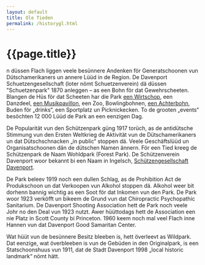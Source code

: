 ```yaml
---
layout: default
title: Ole Tieden
permalink: /historygl.html
---
```


# {{page.title}}

n düssen Flach liggen veele besünnere Andenken för Generatschoonen vun Dütschamerikaners un annere Lüüd in de Region. De Davenport Schuetzengesellschaft (loter nömt Schuetzenverein) dä düssen "Schuetzenpark" 1870 anleggen – as een Bohn för dat Gewehrscheeten. Blangen de Hüs för dat Scheeten har die Park [een Wirtschop](/assets/images/Inn3.jpg), een Danzdeel, [een Musikpavillon](/assets/images/MusicPav1.jpg), een Zoo, Bowlingbohnen, [een Achterbohn](/assets/images/Coaster2.jpg), Buden för „drinks“, een Sportplatz un Picknickecken. To de grooten „events“ besöchten 12 000 Lüüd de Park an een eenzigen Dag.

De Popularität vun den Schützenpark güng 1917 torüch, as de antidütsche Stimmung vun den Ersten Weltkrieg de Aktivität vun de Dütschamerikaners un dat Dütschschnacken „in public“ stoppen dä. Veele Geschäftslüüd un Organisatschoonen dän de dütschen Namen ännern. För een Tied kreeg de Schützenpark de Naam Wohldpark (Forest Park). De Schützenverein Davenport woor bekannt bi een Naam in Ingelsch, [Schützengesellschaft Davenport](http://www.dsaiowa.com).

De Park beleev 1919 noch een dullen Schlag, as de Prohibition Act de Produkschoon un dat Verkoopen vun Alkohol stoppen dä. Alkohol weer bit dorhenn bannig wichtig as een Soot för dat Inkomen vun den Park. De Park woor 1923 verköfft un bikeem de Grund vun dat Chiropractic Psychopathic Sanitarium. De Davenport Shooting Association hett de Park noch veele Johr no den Deal vun 1923 nutzt. Awer hüüttodags hett de Association een nie Platz in Scott County bi Princeton. 1960 keem noch mal veel Flach inne Hannen vun dat Davenport Good Samaritan Center.

Wat hüüt vun de besünnere Besitz bleeben is, hett överleevt as Wildpark. Dat eenzige, wat överbleeben is vun de Gebüden in den Originalpark, is een Statschoonshuus vun 1911, dat de Stadt Davenport 1998 „local historic landmark“ nömt hätt.

